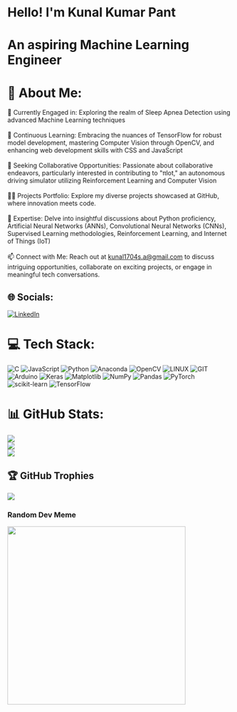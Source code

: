 # Hello! I'm Kunal Kumar Pant
# An aspiring Machine Learning Engineer

# 💫 About Me:
🔭 Currently Engaged in: Exploring the realm of Sleep Apnea Detection using advanced Machine Learning techniques<br><br>🌱 Continuous Learning: Embracing the nuances of TensorFlow for robust model development, mastering Computer Vision through OpenCV, and enhancing web development skills with CSS and JavaScript<br><br>👯 Seeking Collaborative Opportunities: Passionate about collaborative endeavors, particularly interested in contributing to "πlot," an autonomous driving simulator utilizing Reinforcement Learning and Computer Vision<br><br>👨‍💻 Projects Portfolio: Explore my diverse projects showcased at GitHub, where innovation meets code.<br><br>💬 Expertise: Delve into insightful discussions about Python proficiency, Artificial Neural Networks (ANNs), Convolutional Neural Networks (CNNs), Supervised Learning methodologies, Reinforcement Learning, and Internet of Things (IoT)<br><br>📫 Connect with Me: Reach out at kunal1704s.a@gmail.com to discuss intriguing opportunities, collaborate on exciting projects, or engage in meaningful tech conversations.


## 🌐 Socials:
[![LinkedIn](https://img.shields.io/badge/LinkedIn-%230077B5.svg?logo=linkedin&logoColor=white)](https://linkedin.com/in/https://www.linkedin.com/in/kunal-pant-4774b924a/) 

# 💻 Tech Stack:
![C](https://img.shields.io/badge/c-%2300599C.svg?style=for-the-badge&logo=c&logoColor=white) ![JavaScript](https://img.shields.io/badge/javascript-%23323330.svg?style=for-the-badge&logo=javascript&logoColor=%23F7DF1E) ![Python](https://img.shields.io/badge/python-3670A0?style=for-the-badge&logo=python&logoColor=ffdd54) ![Anaconda](https://img.shields.io/badge/Anaconda-%2344A833.svg?style=for-the-badge&logo=anaconda&logoColor=white) ![OpenCV](https://img.shields.io/badge/opencv-%23white.svg?style=for-the-badge&logo=opencv&logoColor=white) ![LINUX](https://img.shields.io/badge/Linux-FCC624?style=for-the-badge&logo=linux&logoColor=black) ![GIT](https://img.shields.io/badge/Git-fc6d26?style=for-the-badge&logo=git&logoColor=white) ![Arduino](https://img.shields.io/badge/-Arduino-00979D?style=for-the-badge&logo=Arduino&logoColor=white) ![Keras](https://img.shields.io/badge/Keras-%23D00000.svg?style=for-the-badge&logo=Keras&logoColor=white) ![Matplotlib](https://img.shields.io/badge/Matplotlib-%23ffffff.svg?style=for-the-badge&logo=Matplotlib&logoColor=black) ![NumPy](https://img.shields.io/badge/numpy-%23013243.svg?style=for-the-badge&logo=numpy&logoColor=white) ![Pandas](https://img.shields.io/badge/pandas-%23150458.svg?style=for-the-badge&logo=pandas&logoColor=white) ![PyTorch](https://img.shields.io/badge/PyTorch-%23EE4C2C.svg?style=for-the-badge&logo=PyTorch&logoColor=white) ![scikit-learn](https://img.shields.io/badge/scikit--learn-%23F7931E.svg?style=for-the-badge&logo=scikit-learn&logoColor=white) ![TensorFlow](https://img.shields.io/badge/TensorFlow-%23FF6F00.svg?style=for-the-badge&logo=TensorFlow&logoColor=white)
# 📊 GitHub Stats:
![](https://github-readme-stats.vercel.app/api?username=kunal1704&theme=gotham&hide_border=false&include_all_commits=false&count_private=false)<br/>
![](https://github-readme-streak-stats.herokuapp.com/?user=kunal1704&theme=gotham&hide_border=false)<br/>
![](https://github-readme-stats.vercel.app/api/top-langs/?username=kunal1704&theme=gotham&hide_border=false&include_all_commits=false&count_private=false&layout=compact)

## 🏆 GitHub Trophies
![](https://github-profile-trophy.vercel.app/?username=kunal1704&theme=radical&no-frame=true&no-bg=false&margin-w=4)

###  Random Dev Meme
<img src='https://randommeme-five.vercel.app/' style="height: 400px;"/>
